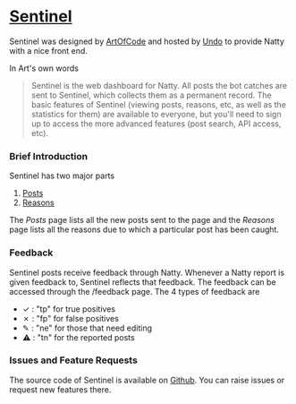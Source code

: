 # [Sentinel](http://sentinel.erwaysoftware.com)
 
Sentinel was designed by [ArtOfCode](https://chat.stackoverflow.com/users/3160466/artofcode) and hosted by [Undo](https://stackoverflow.com/users/1849664/undo) to provide Natty with a nice front end. 

In Art's own words 

> Sentinel is the web dashboard for Natty. 
> All posts the bot catches are sent to Sentinel, which collects them as a permanent record. 
> The basic features of Sentinel (viewing posts, reasons, etc, as well as the statistics for them) are available to everyone, but you'll need to sign up to access the more advanced features (post search, API access, etc).

### Brief Introduction 

Sentinel has two major parts 

1. [Posts](http://sentinel.erwaysoftware.com/posts)
2. [Reasons](http://sentinel.erwaysoftware.com/reasons)

The *Posts* page lists all the new posts sent to the page and the *Reasons* page lists all the reasons due to which a particular post has been caught. 

### Feedback 

Sentinel posts receive feedback through Natty. Whenever a Natty report is given feedback to, Sentinel reflects that feedback. The feedback can be accessed through the /feedback page. The 4 types of feedback are 

- ✓ : "tp" for true positives 
- ✗ : "fp" for false positives
- ✎ : "ne" for those that need editing 
- ⚠ : "tn" for the reported posts

### Issues and Feature Requests

The source code of Sentinel is available on [Github](https://github.com/ArtOfCode-/Sentinel). You can raise issues or request new features there. 
